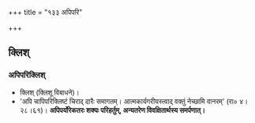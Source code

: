 +++
title = "१३३ अपिपरि"

+++

## क्लिश्
### अपिपरिक्लिश्
- क्लिश् (क्लिशू विबाधने)।
- 'अपि चापिपरिक्लिष्टं चिराद् दारैः समागतम्। आत्मकार्यगरीयस्त्वाद् वक्तुं नेच्छामि वानरम्' (रा० ४।२८।६१)।  **अपिपर्योरेकतरः शक्यः परिहर्तुम्, अन्यतरेण विवक्षितार्थस्य समर्पणात्।**
